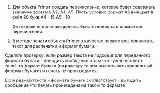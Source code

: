 1) Для объкта Printer создать перечисление, которое будет содержать
    значение формата А3, А4, А5.
    Пусть условно формат
     А3 вмещает в себя 20 букв
     А4 - 15
     А5 - 10

     Эти ограничения также должны быть прописаны в элементах
     перечисления.

 2) В методе печати объекта Printer в качестве параметров принимать текст для распечатки и формат бумаги.

 Сделать проверку:  если размер текста не подходит для переданного
 формата бумаги - выводить сообщение о том что нужно вставить такой-то формат
 бумаги (по размеру текста высчитывать правильный фоормат бумаги) и печать не производится.

 Если размер текста и формата бумаги соответствует - выводить сообщение
 что печать произведена на таком то формате
